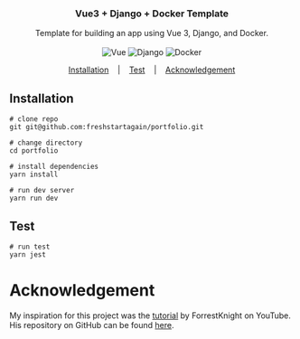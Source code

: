 <h3 align=center>Vue3 + Django + Docker Template</h3>
<p align=center>
  <span>Template for building an app using Vue 3, Django, and Docker.</span>
  <br>
  <br>
  <img alt="Vue" src="https://img.shields.io/badge/vuejs-%2335495e.svg?style=for-the-badge&logo=vuedotjs&logoColor=%234FC08D">
  <img alt="Django" src="https://img.shields.io/badge/django-%23092E20.svg?style=for-the-badge&logo=django&logoColor=white">
  <img alt="Docker" src="https://img.shields.io/badge/docker-%230db7ed.svg?style=for-the-badge&logo=docker&logoColor=white)">
</p>

<p align="center">
  <a href="#installation">Installation</a>
  &nbsp;&nbsp;&nbsp;|&nbsp;&nbsp;&nbsp;
  <a href="#test">Test</a>
  &nbsp;&nbsp;&nbsp;|&nbsp;&nbsp;&nbsp;
  <a href="#acknowledgement">Acknowledgement</a>
</p>

## Installation

```console
# clone repo
git git@github.com:freshstartagain/portfolio.git

# change directory
cd portfolio

# install dependencies
yarn install

# run dev server
yarn run dev
```

## Test
```console
# run test
yarn jest
```

# Acknowledgement

My inspiration for this project was the [tutorial](https://www.youtube.com/watch?v=b0pkpcD8Ms4) by ForrestKnight on YouTube.
His repository on GitHub can be found [here](https://github.com/ForrestKnight/minimal-portfolio).
